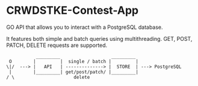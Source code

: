 # CRWDSTKE-Contest-App

GO API that allows you to interact with a PostgreSQL database.

It features both simple and batch queries using multithreading.
GET, POST, PATCH, DELETE requests are supported.

````
           _________                   _________
 O        |         |  single / batch |         |
\|/  ---> |   API   | --------------> |  STORE  | ---> PostgreSQL
 |        |_________| get/post/patch/ |_________|
/ \                      delete
````

